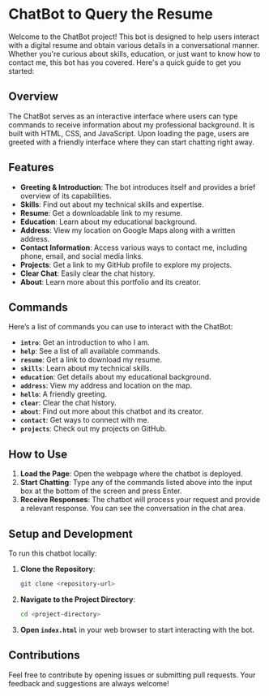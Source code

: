# ChatBot to Query the Resume

Welcome to the ChatBot project! This bot is designed to help users interact with a digital resume and obtain various details in a conversational manner. Whether you're curious about skills, education, or just want to know how to contact me, this bot has you covered. Here's a quick guide to get you started:

## Overview

The ChatBot serves as an interactive interface where users can type commands to receive information about my professional background. It is built with HTML, CSS, and JavaScript. Upon loading the page, users are greeted with a friendly interface where they can start chatting right away.

## Features

- **Greeting & Introduction**: The bot introduces itself and provides a brief overview of its capabilities.
- **Skills**: Find out about my technical skills and expertise.
- **Resume**: Get a downloadable link to my resume.
- **Education**: Learn about my educational background.
- **Address**: View my location on Google Maps along with a written address.
- **Contact Information**: Access various ways to contact me, including phone, email, and social media links.
- **Projects**: Get a link to my GitHub profile to explore my projects.
- **Clear Chat**: Easily clear the chat history.
- **About**: Learn more about this portfolio and its creator.

## Commands

Here’s a list of commands you can use to interact with the ChatBot:

- **`intro`**: Get an introduction to who I am.
- **`help`**: See a list of all available commands.
- **`resume`**: Get a link to download my resume.
- **`skills`**: Learn about my technical skills.
- **`education`**: Get details about my educational background.
- **`address`**: View my address and location on the map.
- **`hello`**: A friendly greeting.
- **`clear`**: Clear the chat history.
- **`about`**: Find out more about this chatbot and its creator.
- **`contact`**: Get ways to connect with me.
- **`projects`**: Check out my projects on GitHub.

## How to Use

1. **Load the Page**: Open the webpage where the chatbot is deployed.
2. **Start Chatting**: Type any of the commands listed above into the input box at the bottom of the screen and press Enter.
3. **Receive Responses**: The chatbot will process your request and provide a relevant response. You can see the conversation in the chat area.

## Setup and Development

To run this chatbot locally:

1. **Clone the Repository**:
    ```bash
    git clone <repository-url>
    ```
2. **Navigate to the Project Directory**:
    ```bash
    cd <project-directory>
    ```
3. **Open `index.html`** in your web browser to start interacting with the bot.

## Contributions

Feel free to contribute by opening issues or submitting pull requests. Your feedback and suggestions are always welcome!

